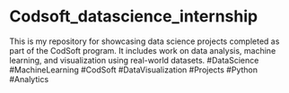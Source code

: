 # Codsoft_datascience_internship
This is my repository for showcasing data science projects completed as part of the CodSoft program. It includes work on data analysis, machine learning, and visualization using real-world datasets. #DataScience #MachineLearning #CodSoft #DataVisualization #Projects #Python #Analytics
